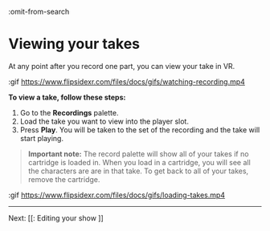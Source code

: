 :omit-from-search

# Viewing your takes

At any point after you record one part, you can view your take in VR.

:gif https://www.flipsidexr.com/files/docs/gifs/watching-recording.mp4

**To view a take, follow these steps:**

1. Go to the **Recordings** palette.
2. Load the take you want to view into the player slot.
3. Press **Play**. You will be taken to the set of the recording and the take will start playing.

> **Important note:** The record palette will show all of your takes if no cartridge is
loaded in.  When you load in a cartridge, you will see all the characters are are in
that take. To get back to all of your takes, remove the cartridge.

:gif https://www.flipsidexr.com/files/docs/gifs/loading-takes.mp4

---

Next: [[: Editing your show ]]
